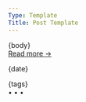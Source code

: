 ```yaml
---
Type: Template
Title: Post Template
---
```


<!-- Post Template -->
<!-- Weblog.lol/configuration/post-template.md -->
<article>
  {body}
  </aside>
  <aside class="post-info">
    <a href="{location}">Read more &rarr;</a>
    <p><i class="fa-solid fa-clock"></i> {date}</p>
  </aside>
  <aside class="post-tags">
    {tags}
  </aside>
</article>
<span class="divider">&bull; &bull; &bull;</span>
